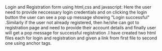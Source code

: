  Login and Registration form using html,css and javascript:
       Here the user need to provide neccessary login credentials and on clicking the login button the user can see a pop up message showing "Login successful" .Similarly if the user not already registered, then he/she can got to registration page and need to provide their account details and finally  user will get a pop message for successful registration .I have created two html files each for login and registration and given  a link from first file to second one using anchor tags.
